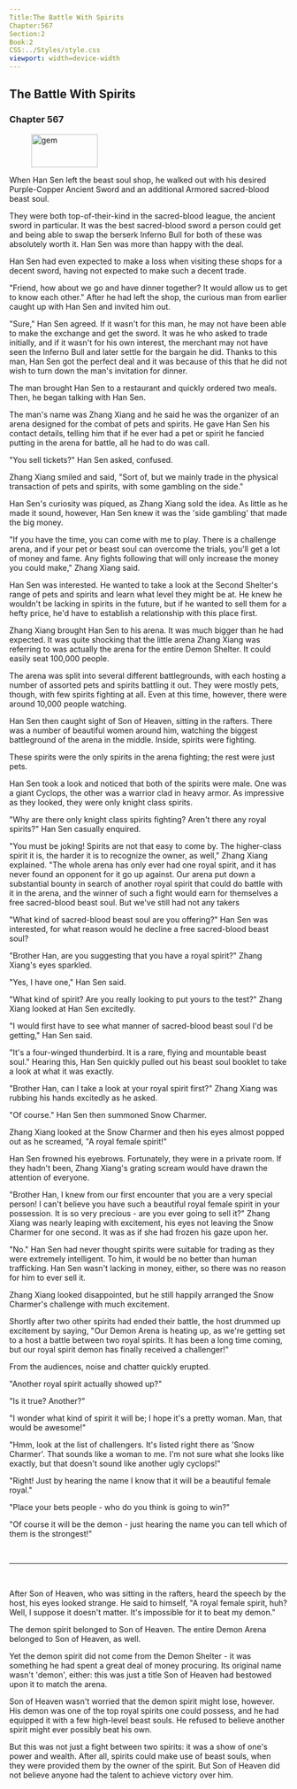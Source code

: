 ```yaml
---
Title:The Battle With Spirits 
Chapter:567 
Section:2 
Book:2 
CSS:../Styles/style.css 
viewport: width=device-width
---
```

  
## The Battle With Spirits
### Chapter 567
  
<figure>
	<img src="../Images/gem.gif" alt="gem" id="gem" width="120" height="60" />
</figure>
  

  
When Han Sen left the beast soul shop, he walked out with his desired Purple-Copper Ancient Sword and an additional Armored sacred-blood beast soul.

They were both top-of-their-kind in the sacred-blood league, the ancient sword in particular. It was the best sacred-blood sword a person could get and being able to swap the berserk Inferno Bull for both of these was absolutely worth it. Han Sen was more than happy with the deal.

Han Sen had even expected to make a loss when visiting these shops for a decent sword, having not expected to make such a decent trade.

"Friend, how about we go and have dinner together? It would allow us to get to know each other." After he had left the shop, the curious man from earlier caught up with Han Sen and invited him out.

"Sure," Han Sen agreed. If it wasn't for this man, he may not have been able to make the exchange and get the sword. It was he who asked to trade initially, and if it wasn't for his own interest, the merchant may not have seen the Inferno Bull and later settle for the bargain he did. Thanks to this man, Han Sen got the perfect deal and it was because of this that he did not wish to turn down the man's invitation for dinner.

The man brought Han Sen to a restaurant and quickly ordered two meals. Then, he began talking with Han Sen.

The man's name was Zhang Xiang and he said he was the organizer of an arena designed for the combat of pets and spirits. He gave Han Sen his contact details, telling him that if he ever had a pet or spirit he fancied putting in the arena for battle, all he had to do was call.

"You sell tickets?" Han Sen asked, confused.

Zhang Xiang smiled and said, "Sort of, but we mainly trade in the physical transaction of pets and spirits, with some gambling on the side."

Han Sen's curiosity was piqued, as Zhang Xiang sold the idea. As little as he made it sound, however, Han Sen knew it was the 'side gambling' that made the big money.

"If you have the time, you can come with me to play. There is a challenge arena, and if your pet or beast soul can overcome the trials, you'll get a lot of money and fame. Any fights following that will only increase the money you could make," Zhang Xiang said.

Han Sen was interested. He wanted to take a look at the Second Shelter's range of pets and spirits and learn what level they might be at. He knew he wouldn't be lacking in spirits in the future, but if he wanted to sell them for a hefty price, he'd have to establish a relationship with this place first.

Zhang Xiang brought Han Sen to his arena. It was much bigger than he had expected. It was quite shocking that the little arena Zhang Xiang was referring to was actually the arena for the entire Demon Shelter. It could easily seat 100,000 people.

The arena was split into several different battlegrounds, with each hosting a number of assorted pets and spirits battling it out. They were mostly pets, though, with few spirits fighting at all. Even at this time, however, there were around 10,000 people watching.

Han Sen then caught sight of Son of Heaven, sitting in the rafters. There was a number of beautiful women around him, watching the biggest battleground of the arena in the middle. Inside, spirits were fighting.

These spirits were the only spirits in the arena fighting; the rest were just pets.

Han Sen took a look and noticed that both of the spirits were male. One was a giant Cyclops, the other was a warrior clad in heavy armor. As impressive as they looked, they were only knight class spirits.

"Why are there only knight class spirits fighting? Aren't there any royal spirits?" Han Sen casually enquired.

"You must be joking! Spirits are not that easy to come by. The higher-class spirit it is, the harder it is to recognize the owner, as well," Zhang Xiang explained. "The whole arena has only ever had one royal spirit, and it has never found an opponent for it go up against. Our arena put down a substantial bounty in search of another royal spirit that could do battle with it in the arena, and the winner of such a fight would earn for themselves a free sacred-blood beast soul. But we've still had not any takers

"What kind of sacred-blood beast soul are you offering?" Han Sen was interested, for what reason would he decline a free sacred-blood beast soul?

"Brother Han, are you suggesting that you have a royal spirit?" Zhang Xiang's eyes sparkled.

"Yes, I have one," Han Sen said.

"What kind of spirit? Are you really looking to put yours to the test?" Zhang Xiang looked at Han Sen excitedly.

"I would first have to see what manner of sacred-blood beast soul I'd be getting," Han Sen said.

"It's a four-winged thunderbird. It is a rare, flying and mountable beast soul." Hearing this, Han Sen quickly pulled out his beast soul booklet to take a look at what it was exactly.

"Brother Han, can I take a look at your royal spirit first?" Zhang Xiang was rubbing his hands excitedly as he asked.

"Of course." Han Sen then summoned Snow Charmer.

Zhang Xiang looked at the Snow Charmer and then his eyes almost popped out as he screamed, "A royal female spirit!"

Han Sen frowned his eyebrows. Fortunately, they were in a private room. If they hadn't been, Zhang Xiang's grating scream would have drawn the attention of everyone.

"Brother Han, I knew from our first encounter that you are a very special person! I can't believe you have such a beautiful royal female spirit in your possession. It is so very precious - are you ever going to sell it?" Zhang Xiang was nearly leaping with excitement, his eyes not leaving the Snow Charmer for one second. It was as if she had frozen his gaze upon her.

"No." Han Sen had never thought spirits were suitable for trading as they were extremely intelligent. To him, it would be no better than human trafficking. Han Sen wasn't lacking in money, either, so there was no reason for him to ever sell it.

Zhang Xiang looked disappointed, but he still happily arranged the Snow Charmer's challenge with much excitement.

Shortly after two other spirits had ended their battle, the host drummed up excitement by saying, "Our Demon Arena is heating up, as we're getting set to a host a battle between two royal spirits. It has been a long time coming, but our royal spirit demon has finally received a challenger!"

From the audiences, noise and chatter quickly erupted.

"Another royal spirit actually showed up?"

"Is it true? Another?"

"I wonder what kind of spirit it will be; I hope it's a pretty woman. Man, that would be awesome!"

"Hmm, look at the list of challengers. It's listed right there as 'Snow Charmer'. That sounds like a woman to me. I'm not sure what she looks like exactly, but that doesn't sound like another ugly cyclops!"

"Right! Just by hearing the name I know that it will be a beautiful female royal."

"Place your bets people - who do you think is going to win?"

"Of course it will be the demon - just hearing the name you can tell which of them is the strongest!"

<br>

*****

<br>

After Son of Heaven, who was sitting in the rafters, heard the speech by the host, his eyes looked strange. He said to himself, "A royal female spirit, huh? Well, I suppose it doesn't matter. It's impossible for it to beat my demon."

The demon spirit belonged to Son of Heaven. The entire Demon Arena belonged to Son of Heaven, as well.

Yet the demon spirit did not come from the Demon Shelter - it was something he had spent a great deal of money procuring. Its original name wasn't 'demon', either: this was just a title Son of Heaven had bestowed upon it to match the arena.

Son of Heaven wasn't worried that the demon spirit might lose, however. His demon was one of the top royal spirits one could possess, and he had equipped it with a few high-level beast souls. He refused to believe another spirit might ever possibly beat his own.

But this was not just a fight between two spirits: it was a show of one's power and wealth. After all, spirits could make use of beast souls, when they were provided them by the owner of the spirit. But Son of Heaven did not believe anyone had the talent to achieve victory over him.